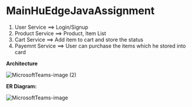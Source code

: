 # MainHuEdgeJavaAssignment

1. User Service ==> Login/Signup
2. Product Service ==> Product, Item List
3. Cart Service ==> Add item to cart and store the status
4. Payemnt Service ==> User can purchase the items which he stored into card

**Architecture**

![MicrosoftTeams-image (2)](https://user-images.githubusercontent.com/104498443/167640557-2522ff49-3d70-4ee5-a128-10cc4aeaa031.png)


**ER Diagram:**


![MicrosoftTeams-image](https://user-images.githubusercontent.com/104498443/167640098-b8ddc937-55e4-486e-8134-e41ade957995.png)

